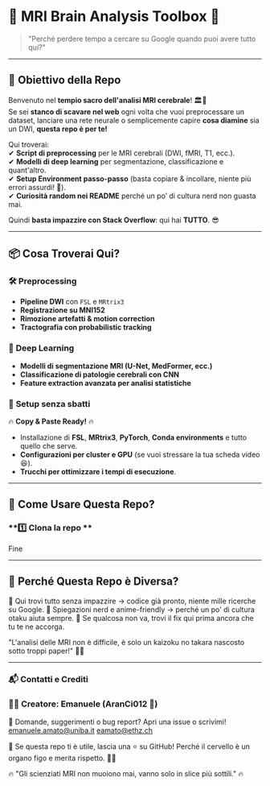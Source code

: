 # 🧠 MRI Brain Analysis Toolbox 🧠  

> "Perché perdere tempo a cercare su Google quando puoi avere tutto qui?"  

---

## 🎯 Obiettivo della Repo  

Benvenuto nel **tempio sacro dell'analisi MRI cerebrale**! 🏛️🔬  
Se sei **stanco di scavare nel web** ogni volta che vuoi preprocessare un dataset, lanciare una rete neurale o semplicemente capire **cosa diamine** sia un DWI, **questa repo è per te!**  

Qui troverai:  
✔ **Script di preprocessing** per le MRI cerebrali (DWI, fMRI, T1, ecc.).  
✔ **Modelli di deep learning** per segmentazione, classificazione e quant'altro.  
✔ **Setup Environment passo-passo** (basta copiare & incollare, niente più errori assurdi! 🚀).  
✔ **Curiosità random nei README** perché un po’ di cultura nerd non guasta mai.  

Quindi **basta impazzire con Stack Overflow**: qui hai **TUTTO**. 😎  

---

## 📦 Cosa Troverai Qui?  

### 🛠️ **Preprocessing**  
- **Pipeline DWI** con `FSL` e `MRtrix3`  
- **Registrazione su MNI152**  
- **Rimozione artefatti & motion correction**  
- **Tractografia con probabilistic tracking**  

### 🧠 **Deep Learning**  
- **Modelli di segmentazione MRI (U-Net, MedFormer, ecc.)**  
- **Classificazione di patologie cerebrali con CNN**  
- **Feature extraction avanzata per analisi statistiche**  

### 📜 **Setup senza sbatti**  
🔥 **Copy & Paste Ready!** 🔥  
- Installazione di **FSL**, **MRtrix3**, **PyTorch**, **Conda environments** e tutto quello che serve.  
- **Configurazioni per cluster e GPU** (se vuoi stressare la tua scheda video 😆).  
- **Trucchi per ottimizzare i tempi di esecuzione**.  

---

## 🚀 **Come Usare Questa Repo?**  

### **1️⃣ Clona la repo **  

Fine

---

## 📢 Perché Questa Repo è Diversa?

🌟 Qui trovi tutto senza impazzire → codice già pronto, niente mille ricerche su Google.
🌟 Spiegazioni nerd e anime-friendly → perché un po' di cultura otaku aiuta sempre.
🌟 Se qualcosa non va, trovi il fix qui prima ancora che tu te ne accorga.

"L'analisi delle MRI non è difficile, è solo un kaizoku no takara nascosto sotto troppi paper!" 🏴‍☠️

---

### 📬 Contatti e Crediti

### 👨‍💻 Creatore: Emanuele (AranCi012 🍊)
📩 Domande, suggerimenti o bug report? Apri una issue o scrivimi!
emanuele.amato@uniba.it
eamato@ethz.ch

🚀 Se questa repo ti è utile, lascia una ⭐ su GitHub! Perché il cervello è un organo figo e merita rispetto. 🧠✨

🔥 "Gli scienziati MRI non muoiono mai, vanno solo in slice più sottili." 🔥
